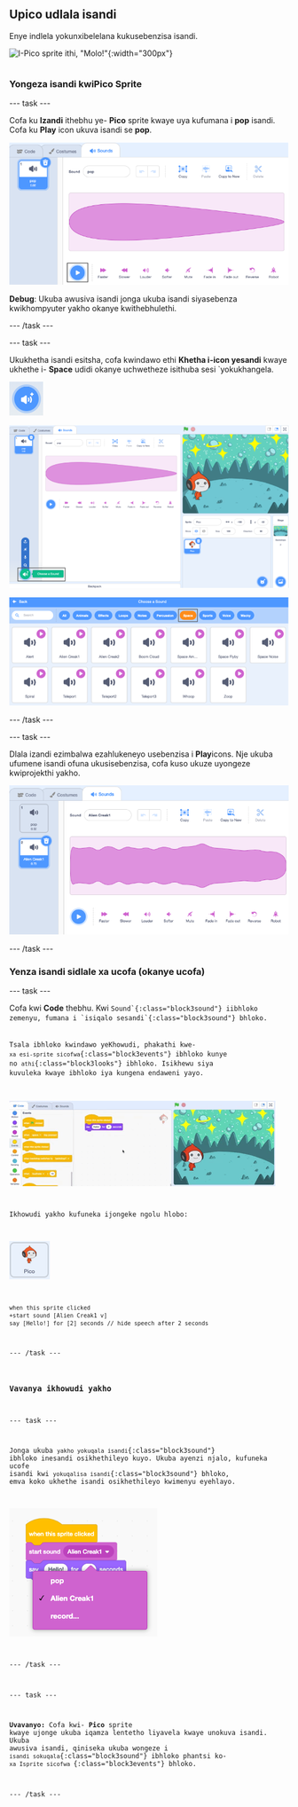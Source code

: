 ## Upico udlala isandi

<div style="display: flex; flex-wrap: wrap">
<div style="flex-basis: 200px; flex-grow: 1; margin-right: 15px;">
Enye indlela yokunxibelelana kukusebenzisa isandi.
</div>
<div>

![I-Pico sprite ithi, "Molo!"](imifanekiso/pico-step2.png){:width="300px"}

</div>
</div>

### Yongeza isandi kwiPico Sprite

--- task ---

Cofa ku **Izandi** ithebhu ye- **Pico** sprite kwaye uya kufumana i **pop** isandi. Cofa ku **Play** icon ukuva isandi se **pop**.

![Ukudlala iSound ye pop kwi Sound thebhu.](images/pico-sound-play.png)

**Debug**: Ukuba awusiva isandi jonga ukuba isandi siyasebenza kwikhompyuter yakho okanye kwithebhulethi.

--- /task ---

--- task ---

Ukukhetha isandi esitsha, cofa kwindawo ethi **Khetha i-icon yesandi** kwaye ukhethe i- **Space** udidi okanye uchwetheze isithuba sesi</code> `yokukhangela.</p>

<p spaces-before="0"><img src="images/sound-button.png" alt="'Khetha iSound'icon." /></p>

<p spaces-before="0"><img src="images/pico-choose-sound.png" alt="Umhleli we-Scratch 'Khetha iSound' ephawulweyo." /></p>

<p spaces-before="0"><img src="images/pico-space-category.png" alt="Udidi 'lweSithuba' kwiThala leencwadi leSandi." /></p>

<p spaces-before="0">--- /task ---</p>

<p spaces-before="0">--- task ---</p>

<p spaces-before="0">Dlala izandi ezimbalwa ezahlukeneyo usebenzisa i <strong x-id="1">Play</strong>icons. Nje ukuba ufumene isandi ofuna ukusisebenzisa, cofa kuso ukuze uyongeze kwiprojekthi yakho.</p>

<p spaces-before="0"><img src="images/pico-inserted-sound.png" alt="Umzekelo wesandi (isandi se-Alien Creak1) esiboniswe ngezantsi kwesandi sepop kwithebhu yeZandi." /></p>

<p spaces-before="0">--- /task ---</p>

<h3 spaces-before="0">Yenza isandi sidlale xa ucofa (okanye ucofa)</h3>

<p spaces-before="0">--- task ---</p>

<p spaces-before="0">Cofa kwi <strong x-id="1">Code</strong> thebhu. Kwi <code>Sound`{:class="block3sound"} iibhloko zemenyu, fumana i `isiqalo sesandi`{:class="block3sound"} bhloko.

Tsala ibhloko kwindawo yeKhowudi, phakathi kwe- `xa esi-sprite sicofwa`{:class="block3events"} ibhloko kunye no `athi`{:class="block3looks"} ibhloko. Isikhewu siya kuvuleka kwaye ibhloko iya kungena endaweni yayo.

![Ibhloko 'yesandi sokuqala' esongezwa phakathi kweebhloko ezimbini.](images/pico-insert-block.gif)

Ikhowudi yakho kufuneka ijongeke ngolu hlobo:

![I-Pico sprite.](images/pico-sprite.png)

```blocks3
when this sprite clicked
+start sound [Alien Creak1 v] 
say [Hello!] for [2] seconds // hide speech after 2 seconds
```

--- /task ---

### Vavanya ikhowudi yakho

--- task ---

Jonga ukuba `yakho yokuqala isandi`{:class="block3sound"} ibhloko inesandi osikhethileyo kuyo. Ukuba ayenzi njalo, kufuneka ucofe isandi kwi `yokuqalisa isandi`{:class="block3sound"} bhloko, emva koko ukhethe isandi osikhethileyo kwimenyu eyehlayo.

![Ukucofa kwisandi seAlien Creak1 kwimenyu eyehlayo ngaphakathi kwebhloko 'yokuqala isandi'.](images/pico-sound-menu.png)

--- /task ---

--- task ---

**Uvavanyo:** Cofa kwi- **Pico** sprite kwaye ujonge ukuba iqamza lentetho liyavela kwaye unokuva isandi. Ukuba awusiva isandi, qiniseka ukuba wongeze i `isandi sokuqala`{:class="block3sound"} ibhloko phantsi ko- `xa Isprite sicofwa `{:class="block3events"} bhloko.

--- /task ---

